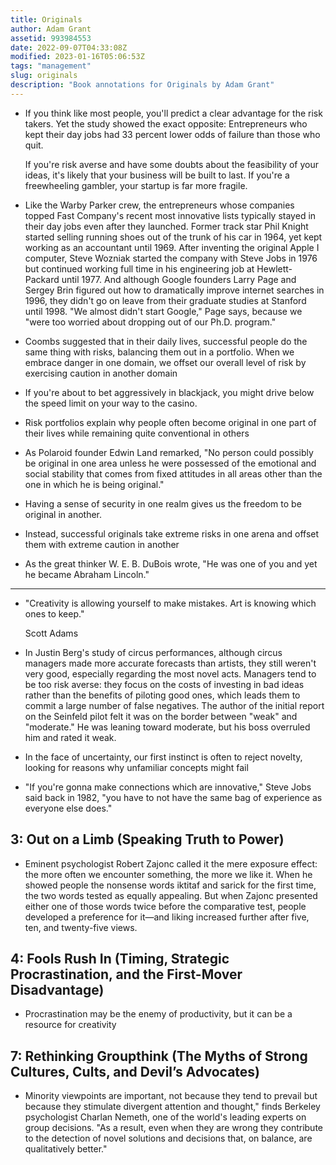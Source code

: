 ```yaml
---
title: Originals
author: Adam Grant
assetid: 993984553
date: 2022-09-07T04:33:08Z
modified: 2023-01-16T05:06:53Z
tags: "management"
slug: originals
description: "Book annotations for Originals by Adam Grant"
---
```


*  If you think like most people, you'll predict a clear advantage for the risk takers. Yet the study showed the exact opposite: Entrepreneurs who kept their day jobs had 33 percent lower odds of failure than those who quit.
   
   If you're risk averse and have some doubts about the feasibility of your ideas, it's likely that your business will be built to last. If you're a freewheeling gambler, your startup is far more fragile.

*  Like the Warby Parker crew, the entrepreneurs whose companies topped Fast Company's recent most innovative lists typically stayed in their day jobs even after they launched. Former track star Phil Knight started selling running shoes out of the trunk of his car in 1964, yet kept working as an accountant until 1969. After inventing the original Apple I computer, Steve Wozniak started the company with Steve Jobs in 1976 but continued working full time in his engineering job at Hewlett-Packard until 1977. And although Google founders Larry Page and Sergey Brin figured out how to dramatically improve internet searches in 1996, they didn't go on leave from their graduate studies at Stanford until 1998. "We almost didn't start Google," Page says, because we "were too worried about dropping out of our Ph.D. program."

*  Coombs suggested that in their daily lives, successful people do the same thing with risks, balancing them out in a portfolio. When we embrace danger in one domain, we offset our overall level of risk by exercising caution in another domain

*  If you're about to bet aggressively in blackjack, you might drive below the speed limit on your way to the casino.

*  Risk portfolios explain why people often become original in one part of their lives while remaining quite conventional in others

*  As Polaroid founder Edwin Land remarked, "No person could possibly be original in one area unless he were possessed of the emotional and social stability that comes from fixed attitudes in all areas other than the one in which he is being original."

*  Having a sense of security in one realm gives us the freedom to be original in another.

*  Instead, successful originals take extreme risks in one arena and offset them with extreme caution in another

*  As the great thinker W. E. B. DuBois wrote, "He was one of you and yet he became Abraham Lincoln."

---

*  "Creativity is allowing yourself to make mistakes. Art is knowing which ones to keep."
   
   Scott Adams

*  In Justin Berg's study of circus performances, although circus managers made more accurate forecasts than artists, they still weren't very good, especially regarding the most novel acts. Managers tend to be too risk averse: they focus on the costs of investing in bad ideas rather than the benefits of piloting good ones, which leads them to commit a large number of false negatives. The author of the initial report on the Seinfeld pilot felt it was on the border between "weak" and "moderate." He was leaning toward moderate, but his boss overruled him and rated it weak.

*  In the face of uncertainty, our first instinct is often to reject novelty, looking for reasons why unfamiliar concepts might fail

*  "If you're gonna make connections which are innovative," Steve Jobs said back in 1982, "you have to not have the same bag of experience as everyone else does."

## 3: Out on a Limb (Speaking Truth to Power)

*  Eminent psychologist Robert Zajonc called it the mere exposure effect: the more often we encounter something, the more we like it. When he showed people the nonsense words iktitaf and sarick for the first time, the two words tested as equally appealing. But when Zajonc presented either one of those words twice before the comparative test, people developed a preference for it—and liking increased further after five, ten, and twenty-five views.

## 4: Fools Rush In (Timing, Strategic Procrastination, and the First-Mover Disadvantage)

*  Procrastination may be the enemy of productivity, but it can be a resource for creativity

## 7: Rethinking Groupthink (The Myths of Strong Cultures, Cults, and Devil’s Advocates)

*  Minority viewpoints are important, not because they tend to prevail but because they stimulate divergent attention and thought," finds Berkeley psychologist Charlan Nemeth, one of the world's leading experts on group decisions. "As a result, even when they are wrong they contribute to the detection of novel solutions and decisions that, on balance, are qualitatively better."

